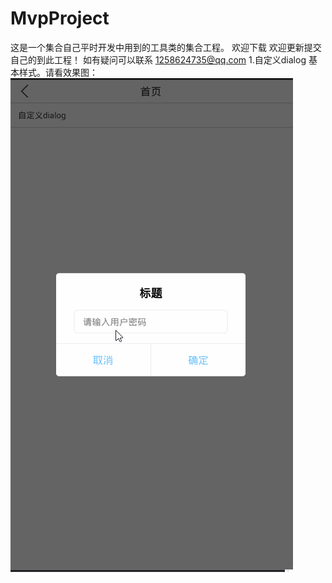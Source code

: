 # MvpProject
这是一个集合自己平时开发中用到的工具类的集合工程。
欢迎下载
欢迎更新提交自己的到此工程！
如有疑问可以联系 1258624735@qq.com
1.自定义dialog 基本样式。请看效果图：
![image](https://github.com/g1258624735/MvpProject/blob/master/app/src/main/assets/xixi.gif)

